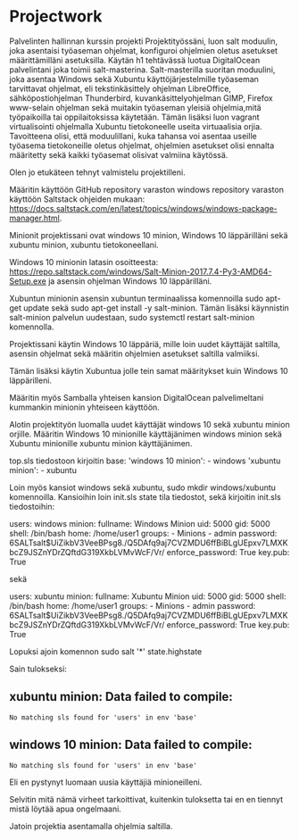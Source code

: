 # Projectwork
Palvelinten hallinnan kurssin projekti
Projektityössäni, luon salt moduulin, joka asentaisi työaseman ohjelmat, konfiguroi ohjelmien oletus asetukset määrittämilläni 
asetuksilla. Käytän h1 tehtävässä luotua DigitalOcean palvelintani joka toimii salt-masterina.
Salt-masterilla suoritan moduulini, joka asentaa Windows sekä Xubuntu käyttöjärjestelmille työaseman tarvittavat ohjelmat, 
eli tekstinkäsittely ohjelman LibreOffice, sähköpostiohjelman Thunderbird, kuvankäsittelyohjelman GIMP, Firefox www-selain ohjelman 
sekä muitakin työaseman 
yleisiä ohjelmia,mitä työpaikoilla tai oppilaitoksissa käytetään. Tämän lisäksi luon vagrant virtualisointi ohjelmalla Xubuntu
tietokoneelle useita virtuaalisia orjia. Tavoitteena olisi, että moduulillani, 
kuka tahansa voi asentaa useille työasema tietokoneille oletus ohjelmat, 
ohjelmien asetukset olisi ennalta määritetty sekä kaikki työasemat 
olisivat valmiina käytössä.

Olen jo etukäteen tehnyt valmistelu projektilleni.

Määritin käyttöön GitHub repository varaston windows repository varaston käyttöön Saltstack ohjeiden mukaan:
https://docs.saltstack.com/en/latest/topics/windows/windows-package-manager.html.

Minionit projektissani ovat windows 10 minion, Windows 10 läppärilläni sekä xubuntu minion, xubuntu tietokoneellani.

Windows 10 minionin latasin osoitteesta: https://repo.saltstack.com/windows/Salt-Minion-2017.7.4-Py3-AMD64-Setup.exe
ja asensin ohjelman Windows 10 läppärilläni.

Xubuntun minionin asensin xubuntun terminaalissa komennoilla 
sudo apt-get update sekä sudo apt-get install -y salt-minion.
Tämän lisäksi käynnistin salt-minion palvelun uudestaan, sudo systemctl restart salt-minion komennolla.

Projektissani käytin Windows 10 läppäriä, mille loin uudet käyttäjät saltilla, asensin ohjelmat sekä määritin ohjelmien
asetukset saltilla valmiiksi.

Tämän lisäksi käytin Xubuntua jolle tein samat määritykset kuin Windows 10 läppärilleni.

Määritin myös Samballa yhteisen kansion DigitalOcean palvelimeltani kummankin minionin yhteiseen käyttöön.

Alotin projektityön luomalla uudet käyttäjät windows 10 sekä xubuntu minion orjille. Määritin Windows 10 minionille käyttäjänimen windows minion sekä
Xubuntu minionille xubuntu minion käyttäjänimen.

top.sls tiedostoon kirjoitin
base:
  'windows 10 minion':
    - windows
  'xubuntu minion':
    - xubuntu

Loin myös kansiot windows sekä xubuntu, sudo mkdir windows/xubuntu komennoilla. Kansioihin loin init.sls state tila tiedostot, sekä
kirjoitin init.sls tiedostoihin:

users:
  windows minion:
    fullname: Windows Minion
    uid: 5000
    gid: 5000
    shell: /bin/bash
    home: /home/user1
    groups:
      - Minions
      - admin
    password: $6$SALTsalt$UiZikbV3VeeBPsg8./Q5DAfq9aj7CVZMDU6ffBiBLgUEpxv7LMXKbcZ9JSZnYDrZQftdG319XkbLVMvWcF/Vr/
    enforce_password: True
key.pub: True

sekä

users:
  xubuntu minion:
    fullname: Xubuntu Minion
    uid: 5000
    gid: 5000
    shell: /bin/bash
    home: /home/user1
    groups:
      - Minions
      - admin
    password: $6$SALTsalt$UiZikbV3VeeBPsg8./Q5DAfq9aj7CVZMDU6ffBiBLgUEpxv7LMXKbcZ9JSZnYDrZQftdG319XkbLVMvWcF/Vr/
    enforce_password: True
key.pub: True

Lopuksi ajoin komennon sudo salt '*' state.highstate

Sain tulokseksi:

xubuntu minion:
    Data failed to compile:
----------
    No matching sls found for 'users' in env 'base'
windows 10 minion:
    Data failed to compile:
----------
    No matching sls found for 'users' in env 'base'

Eli en pystynyt luomaan uusia käyttäjiä minioneilleni.

Selvitin mitä nämä virheet tarkoittivat, kuitenkin tuloksetta tai en en tiennyt mistä löytää apua ongelmaani.

Jatoin projektia asentamalla ohjelmia saltilla.


